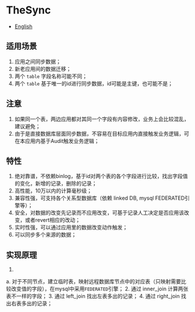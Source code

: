 # TheSync

* [English](./README.en.md)


## 适用场景
1. 应用之间同步数据；
2. 新老应用间的数据迁移；
2. 两个 `table` 字段名称可能不同；
3. 两个 `table` 基于唯一的id进行同步数据，id可能是主键，也可能不是；

## 注意
1. 如果同一个表，两边应用都对其同一个字段有内容修改，业务上会比较混乱，建议避免；
2. 由于是直接数据库层面同步数据，不容易在目标应用内直接触发业务逻辑，可在本应用内基于Audit触发业务逻辑；

## 特性
1. 绝对靠谱，不依赖binlog，基于id对两个表的各个字段进行比较，找出字段值的变化，新增的记录，删除的记录；
2. 高性能，10万以内的计算毫秒级；
3. 兼容性强，可支持各个关系型数据库（依赖 linked DB, mysql FEDERATED引擎等）；
4. 安全，对数据的改变先记录而不应用改变，可基于记录人工决定是否应用该改变，或者revert相应的改动；
5. 实时性强，可以通过应用里的数据改变动作触发；
6. 可以同步多个来源的数据；

## 实现原理
1.
 a. 对于不同节点，建立临时表，映射远程数据库节点中的对应表（只映射需要比较改变值的字段），在mysql中采用`FEDERATED`引擎；
2. 通过 inner_join 计算两张表不一样的字段；
3. 通过 left_join 找出左表多出的记录；
4. 通过 right_join 找出右表多出的记录；

##
